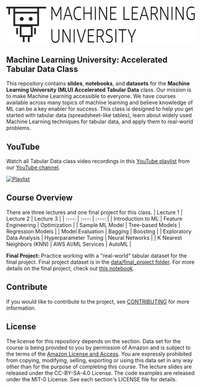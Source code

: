 ![logo](data/MLU_Logo.png)
## Machine Learning University: Accelerated Tabular Data Class

This repository contains __slides__, __notebooks__, and __datasets__ for the __Machine Learning University (MLU) Accelerated Tabular Data__ class. Our mission is to make Machine Learning accessible to everyone. We have courses available across many topics of machine learning and believe knowledge of ML can be a key enabler for success. This class is designed to help you get started with tabular data (spreadsheet-like tables), learn about widely used Machine Learning techniques for tabular data, and apply them to real-world problems.

## YouTube
Watch all Tabular Data class video recordings in this [YouTube playlist](https://www.youtube.com/playlist?list=PL8P_Z6C4GcuVQZCYf_ZnMoIWLLKGx9Mi2) from our [YouTube channel](https://www.youtube.com/channel/UC12LqyqTQYbXatYS9AA7Nuw/playlists).

[![Playlist](https://img.youtube.com/vi/kj-sPC6pai4/0.jpg)](https://www.youtube.com/playlist?list=PL8P_Z6C4GcuVQZCYf_ZnMoIWLLKGx9Mi2)

## Course Overview
There are three lectures and one final project for this class.
| Lecture 1 | Lecture 2 | Lecture 3 |
| :---: | :---: | :---: |
| Introduction to ML | Feature Engineering | Optimization |
| Sample ML Model | Tree-based Models | Regression Models |
| Model Evaluation | Bagging | Boosting |
| Exploratory Data Analysis | Hyperparameter Tuning | Neural Networks |
| K Nearest Neighbors (KNN) | AWS AI/ML Services | AutoML |

__Final Project:__ Practice working with a "real-world" tabular dataset for the final project. Final project dataset is in the [data/final_project folder](https://github.com/elguneminov/AWS-Machine-Learning-University-Accelerated-Tab/tree/main/data/final_project). For more details on the final project, check out [this notebook](https://github.com/elguneminov/AWS-Machine-Learning-University-Accelerated-Tab/blob/main/notebooks/MLA-TAB-Lecture1-Final-Project.ipynb).

## Contribute
If you would like to contribute to the project, see [CONTRIBUTING](CONTRIBUTING.md) for more information.

## License
The license for this repository depends on the section.  Data set for the course is being provided to you by permission of Amazon and is subject to the terms of the [Amazon License and Access](https://www.amazon.com/gp/help/customer/display.html?nodeId=201909000). You are expressly prohibited from copying, modifying, selling, exporting or using this data set in any way other than for the purpose of completing this course. The lecture slides are released under the CC-BY-SA-4.0 License.  The code examples are released under the MIT-0 License. See each section's LICENSE file for details.
